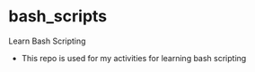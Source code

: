# bash_scripts
Learn Bash Scripting
- This repo is used for my activities for learning bash scripting 
